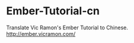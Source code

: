 Ember-Tutorial-cn
=================

Translate Vic Ramon's Ember Tutorial to Chinese. http://ember.vicramon.com/
